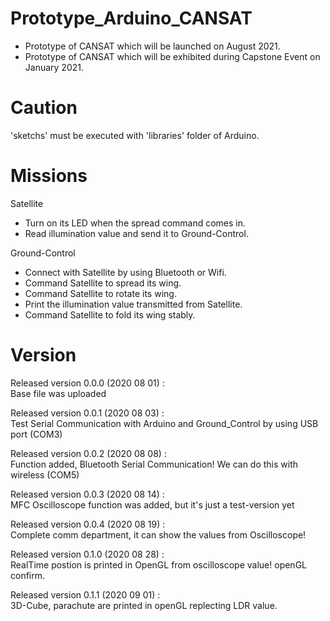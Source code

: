 # Prototype_Arduino_CANSAT
- Prototype of CANSAT which will be launched on August 2021.
- Prototype of CANSAT which will be exhibited during Capstone Event on January 2021.

# Caution
'sketchs' must be executed with 'libraries' folder of Arduino.

# Missions

Satellite
- Turn on its LED when the spread command comes in.
- Read illumination value and send it to Ground-Control.

Ground-Control
- Connect with Satellite by using Bluetooth or Wifi.
- Command Satellite to spread its wing.
- Command Satellite to rotate its wing.
- Print the illumination value transmitted from Satellite.
- Command Satellite to fold its wing stably.
  
# Version
Released version 0.0.0 (2020 08 01) :   
Base file was uploaded      
   
Released version 0.0.1 (2020 08 03) :   
Test Serial Communication with Arduino and Ground_Control by using USB port (COM3)      
   
Released version 0.0.2 (2020 08 08) :    
Function added, Bluetooth Serial Communication! We can do this with wireless (COM5)   
   
Released version 0.0.3 (2020 08 14) :    
MFC Oscilloscope function was added, but it's just a test-version yet  
   
Released version 0.0.4 (2020 08 19) :    
Complete comm department, it can show the values from Oscilloscope!
   
Released version 0.1.0 (2020 08 28) :   
RealTime postion is printed in OpenGL from oscilloscope value! openGL confirm.
   
Released version 0.1.1 (2020 09 01) :   
3D-Cube, parachute are printed in openGL replecting LDR value.   
   
  


